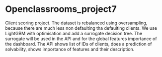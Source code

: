 # Openclassrooms_project7

Client scoring project. 
The dataset is rebalanced using oversampling, because there are much less non defaulting tha defaulting clients. 
We use LightGBM with optimisation and add a surrogate decision tree. 
The surrogate will be used in the API and for the global features importance of the dashboard. 
The API shows list of IDs of clients, does a prediction of solvability, shows importance of features and their description. 

